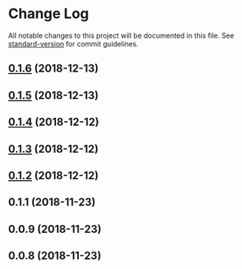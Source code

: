 # Change Log

All notable changes to this project will be documented in this file. See [standard-version](https://github.com/conventional-changelog/standard-version) for commit guidelines.

<a name="0.1.6"></a>
## [0.1.6](https://github.com/natzcam/firepeer/compare/v0.1.5...v0.1.6) (2018-12-13)



<a name="0.1.5"></a>
## [0.1.5](https://github.com/natzcam/firepeer/compare/v0.1.4...v0.1.5) (2018-12-13)



<a name="0.1.4"></a>
## [0.1.4](https://github.com/natzcam/firepeer/compare/v0.1.3...v0.1.4) (2018-12-12)



<a name="0.1.3"></a>
## [0.1.3](https://github.com/natzcam/firepeer/compare/v0.1.2...v0.1.3) (2018-12-12)



<a name="0.1.2"></a>
## [0.1.2](https://github.com/natzcam/firepeer/compare/v0.1.1...v0.1.2) (2018-12-12)



<a name="0.1.1"></a>
## 0.1.1 (2018-11-23)



<a name="0.0.9"></a>
## 0.0.9 (2018-11-23)



<a name="0.0.8"></a>
## 0.0.8 (2018-11-23)
